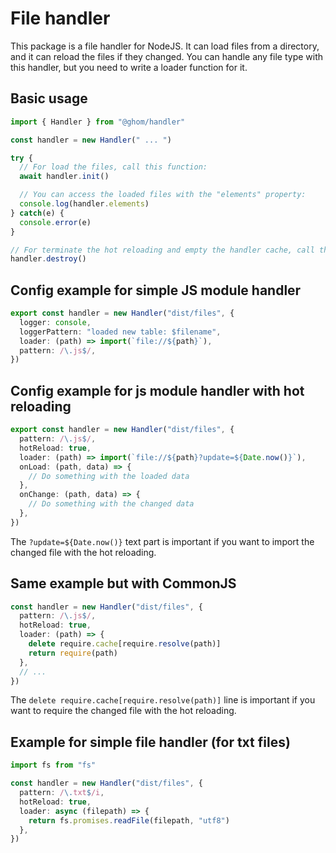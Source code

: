 # File handler

This package is a file handler for NodeJS. It can load files from a directory, and it can reload the files if they changed.
You can handle any file type with this handler, but you need to write a loader function for it.

## Basic usage

```ts
import { Handler } from "@ghom/handler"

const handler = new Handler(" ... ") 

try {
  // For load the files, call this function:
  await handler.init()

  // You can access the loaded files with the "elements" property:
  console.log(handler.elements)
} catch(e) {
  console.error(e)
}

// For terminate the hot reloading and empty the handler cache, call this function:
handler.destroy()
```

## Config example for simple JS module handler

```ts
export const handler = new Handler("dist/files", {
  logger: console,
  loggerPattern: "loaded new table: $filename",
  loader: (path) => import(`file://${path}`),
  pattern: /\.js$/,
})

```

## Config example for js module handler with hot reloading

```ts
export const handler = new Handler("dist/files", {
  pattern: /\.js$/,
  hotReload: true,
  loader: (path) => import(`file://${path}?update=${Date.now()}`),
  onLoad: (path, data) => {
    // Do something with the loaded data
  },
  onChange: (path, data) => {
    // Do something with the changed data
  },
})
```

The `?update=${Date.now()}` text part is important if you want to import the changed file with the hot reloading.

## Same example but with CommonJS

```ts
const handler = new Handler("dist/files", {
  pattern: /\.js$/,
  hotReload: true,
  loader: (path) => {
    delete require.cache[require.resolve(path)]
    return require(path)
  },
  // ...
})
```

The `delete require.cache[require.resolve(path)]` line is important if you want to require the changed file with the hot reloading.

## Example for simple file handler (for txt files)

```ts
import fs from "fs"

const handler = new Handler("dist/files", {
  pattern: /\.txt$/i,
  hotReload: true,
  loader: async (filepath) => {
    return fs.promises.readFile(filepath, "utf8")
  },
})
```
